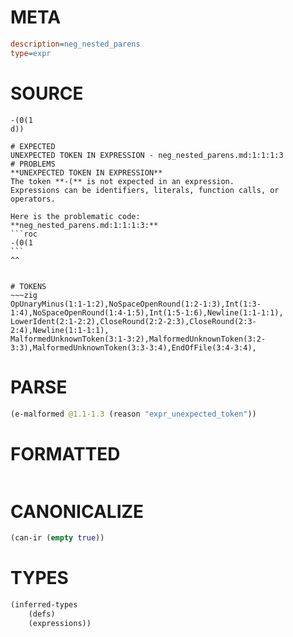 # META
~~~ini
description=neg_nested_parens
type=expr
~~~
# SOURCE
~~~roc
-(0(1
d))
~~~
~~~
# EXPECTED
UNEXPECTED TOKEN IN EXPRESSION - neg_nested_parens.md:1:1:1:3
# PROBLEMS
**UNEXPECTED TOKEN IN EXPRESSION**
The token **-(** is not expected in an expression.
Expressions can be identifiers, literals, function calls, or operators.

Here is the problematic code:
**neg_nested_parens.md:1:1:1:3:**
```roc
-(0(1
```
^^


# TOKENS
~~~zig
OpUnaryMinus(1:1-1:2),NoSpaceOpenRound(1:2-1:3),Int(1:3-1:4),NoSpaceOpenRound(1:4-1:5),Int(1:5-1:6),Newline(1:1-1:1),
LowerIdent(2:1-2:2),CloseRound(2:2-2:3),CloseRound(2:3-2:4),Newline(1:1-1:1),
MalformedUnknownToken(3:1-3:2),MalformedUnknownToken(3:2-3:3),MalformedUnknownToken(3:3-3:4),EndOfFile(3:4-3:4),
~~~
# PARSE
~~~clojure
(e-malformed @1.1-1.3 (reason "expr_unexpected_token"))
~~~
# FORMATTED
~~~roc

~~~
# CANONICALIZE
~~~clojure
(can-ir (empty true))
~~~
# TYPES
~~~clojure
(inferred-types
	(defs)
	(expressions))
~~~

